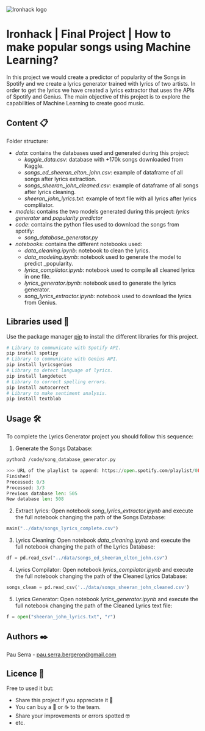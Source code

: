 ![Ironhack logo](https://i.imgur.com/1QgrNNw.png)

# Ironhack | Final Project | How to make popular songs using Machine Learning?

In this project we would create a predictor of popularity of the Songs in Spotify and we create a lyrics generator trained with lyrics of two artists. In order to get the lyrics we have created a lyrics extractor that uses the APIs of Spotify and Genius. The main objective of this project is to explore the capabilities of Machine Learning to create good music.

## Content 📋

Folder structure:
- _data_: contains the databases used and generated during this project:
    - _kaggle_data.csv_: database with +170k songs downloaded from Kaggle.
    - _songs_ed_sheeran_elton_john.csv_: example of dataframe of all songs after lyrics extraction.
    - _songs_sheeran_john_cleaned.csv_: example of dataframe of all songs after lyrics cleaning.
    - _sheeran_john_lyrics.txt_: example of text file with all lyrics after lyrics complilator.
- _models_: contains the two models generated during this project: _lyrics generator_ and _popularity predictor_
- _code_: contains the python files used to download the songs from spotify:
    - _song_database_generator.py_
- _notebooks_: contains the different notebooks used:
    - _data_cleaning.ipynb_: notebook to clean the lyrics.
    - _data_modeling.ipynb_: notebook used to generate the model to predict _popularity.
    - _lyrics_compilator.ipynb_: notebook used to compile all cleaned lyrics in one file.
    - _lyrics_generator.ipynb_: notebook used to generate the lyrics generator.
    - _song_lyrics_extractor.ipynb_: notebook used to download the lyrics from Genius.

## Libraries used 🔧

Use the package manager [pip](https://pip.pypa.io/en/stable/) to install the different libraries for this project.

```bash
# Library to communicate with Spotify API.
pip install spotipy
# Library to communicate with Genius API.
pip install lyricsgenius
# Library to detect language of lyrics.
pip install langdetect
# Library to correct spelling errors.
pip install autocorrect
# Library to make sentiment analysis.
pip install textblob
```

## Usage 🛠️

To complete the Lyrics Generator project you should follow this sequence:

1) Generate the Songs Database:

```bash
python3 /code/song_database_generator.py
```

```python
>>> URL of the playlist to append: https://open.spotify.com/playlist/0FDfSMiFQ16YF0uXh3UBPG?si=h_UXIwYKS7mavj-rDoK6dw
Finished!
Processed: 0/3
Processed: 3/3
Previous database len: 505
New database len: 508
```

2) Extract lyrics:
Open notebook _song_lyrics_extractor.ipynb_ and execute the full notebook changing the path of the Songs Database:

```python
main("../data/songs_lyrics_complete.csv")
```

3) Lyrics Cleaning:
Open notebook _data_cleaning.ipynb_ and execute the full notebook changing the path of the Lyrics Database:

```python
df = pd.read_csv("../data/songs_ed_sheeran_elton_john.csv")
```

4) Lyrics Compilator:
Open notebook _lyrics_compilator.ipynb_ and execute the full notebook changing the path of the Cleaned Lyrics Database:

```python
songs_clean = pd.read_csv('../data/songs_sheeran_john_cleaned.csv')
```

5) Lyrics Generator:
Open notebook _lyrics_generator.ipynb_ and execute the full notebook changing the path of the Cleaned Lyrics text file:

```python
f = open("sheeran_john_lyrics.txt", "r")
```

## Authors ✒️

Pau Serra - pau.serra.bergeron@gmail.com

## Licence 📄

Free to used it but:
* Share this project if you appreciate it 📢
* You can buy a 🍺 or ☕ to the team.
* Share your improvements or errors spotted 🤓
* etc.
